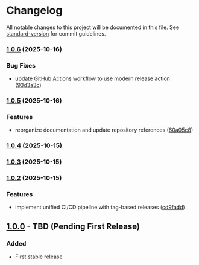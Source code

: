 # Changelog

All notable changes to this project will be documented in this file. See [standard-version](https://github.com/conventional-changelog/standard-version) for commit guidelines.

### [1.0.6](https://github.com/LiquidLogicLabs/ca-certificate-import-action/compare/v1.0.5...v1.0.6) (2025-10-16)


### Bug Fixes

* update GitHub Actions workflow to use modern release action ([93d3a3c](https://github.com/LiquidLogicLabs/ca-certificate-import-action/commit/93d3a3c3974812cb6ee7b6367ef683b1736f5529))

### [1.0.5](https://github.com/LiquidLogicLabs/ca-certificate-import-action/compare/v1.0.4...v1.0.5) (2025-10-16)


### Features

* reorganize documentation and update repository references ([60a05c8](https://github.com/LiquidLogicLabs/ca-certificate-import-action/commit/60a05c84883fc8e183d57d957fd6ea08edaf39b9))

### [1.0.4](https://github.com/LiquidLogicLabs/ca-certificate-import-action/compare/v1.0.3...v1.0.4) (2025-10-15)

### [1.0.3](https://github.com/LiquidLogicLabs/ca-certificate-import-action/compare/v1.0.2...v1.0.3) (2025-10-15)

### [1.0.2](https://github.com/LiquidLogicLabs/ca-certificate-import-action/compare/v1.0.1...v1.0.2) (2025-10-15)


### Features

* implement unified CI/CD pipeline with tag-based releases ([cd9fadd](https://github.com/LiquidLogicLabs/ca-certificate-import-action/commit/cd9fadd2e8538338bcb283bf3d9291d6472a2814))

## [1.0.0] - TBD (Pending First Release)

### Added
- First stable release

[Unreleased]: https://github.com/LiquidLogicLabs/actions/compare/v1.0.0...HEAD
[1.0.0]: https://github.com/LiquidLogicLabs/actions/releases/tag/docker-certificate-v1.0.0
